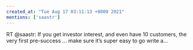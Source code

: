 ```yaml
---
created_at: "Tue Aug 17 03:11:13 +0000 2021"
mentions: ['saastr']
---
```


RT @saastr: If you get investor interest, and even have 10 customers, the very first pre-success … make sure it’s super easy to go write a…